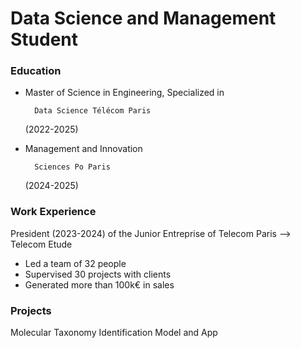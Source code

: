 # Data Science and Management Student

### Education
- Master of Science in Engineering, Specialized in 

        Data Science Télécom Paris 
        
    (2022-2025)

- Management and Innovation 

        Sciences Po Paris 
        
    (2024-2025)

### Work Experience
President (2023-2024) of the Junior Entreprise of Telecom Paris --> Telecom Etude
- Led a team of 32 people
- Supervised 30 projects with clients
- Generated more than 100k€ in sales

### Projects
Molecular Taxonomy Identification Model and App